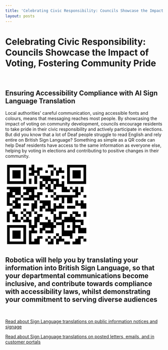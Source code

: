 ```yaml
---
title: 'Celebrating Civic Responsibility: Councils Showcase the Impact of Voting, Fostering Community Pride'
layout: posts
---
```


# Celebrating Civic Responsibility: Councils Showcase the Impact of Voting, Fostering Community Pride

![]()

## Ensuring Accessibility Compliance with AI Sign Language Translation

Local authorities' careful communication, using accessible fonts and colours, means that messaging reaches most people.  By showcasing the impact of voting on community development, councils encourage residents to take pride in their civic responsibility and actively participate in elections.  
But did you know that a lot of Deaf people struggle to read English and rely entire on British Sign Language?
Something as simple as a QR code can help Deaf residents have access to the same information as everyone else, helping by voting in elections and contributing to positive changes in their community.

![QR Code](/posts/images/qr-contact.png)

## Robotica will help you by translating your information into British Sign Language, so that your departmental communications become inclusive, and contribute towards compliance with accessibility laws, whilst demonstrating your commitment to serving diverse audiences

<br/>

[Read about Sign Language translations on public information notices and signage](/solutions/gazette)

[Read about Sign Language translations on posted letters, emails, and in customer portals](/solutions/correspondent)
